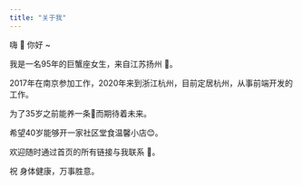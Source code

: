 ```yaml
---
title: "关于我"
---
```

嗨 :wave: 你好 ~

我是一名95年的巨蟹座女生，来自江苏扬州 :cherry_blossom:。

2017年在南京参加工作，2020年来到浙江杭州，目前定居杭州，从事前端开发的工作。

为了35岁之前能养一条:dog:而期待着未来。

希望40岁能够开一家社区堂食温馨小店:blush:。

欢迎随时通过首页的所有链接与我联系 :raising_hand:。

祝 身体健康，万事胜意。

